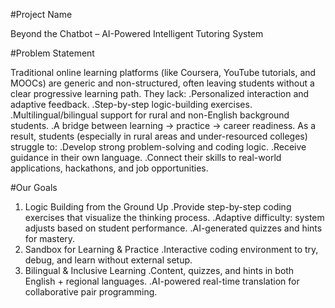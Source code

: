 #Project Name

Beyond the Chatbot – AI-Powered Intelligent Tutoring System

#Problem Statement

Traditional online learning platforms (like Coursera, YouTube tutorials, and MOOCs) are generic and non-structured, often leaving students without a clear progressive learning path.
They lack:
.Personalized interaction and adaptive feedback.
.Step-by-step logic-building exercises.
.Multilingual/bilingual support for rural and non-English background students.
.A bridge between learning → practice → career readiness.
As a result, students (especially in rural areas and under-resourced colleges) struggle to:
.Develop strong problem-solving and coding logic.
.Receive guidance in their own language.
.Connect their skills to real-world applications, hackathons, and job opportunities.

#Our Goals
1. Logic Building from the Ground Up
.Provide step-by-step coding exercises that visualize the thinking process.
.Adaptive difficulty: system adjusts based on student performance.
.AI-generated quizzes and hints for mastery.
2. Sandbox for Learning & Practice
.Interactive coding environment to try, debug, and learn without external setup.
3. Bilingual & Inclusive Learning
.Content, quizzes, and hints in both English + regional languages.
.AI-powered real-time translation for collaborative pair programming.

 
